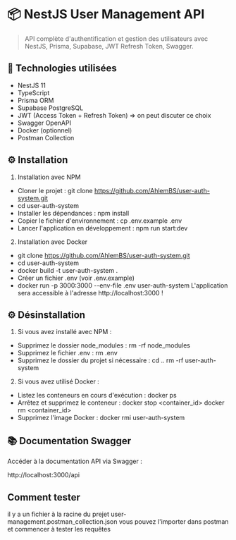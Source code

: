 # 📦 NestJS User Management API

> API complète d'authentification et gestion des utilisateurs avec NestJS, Prisma, Supabase, JWT Refresh Token, Swagger.

## 🚀 Technologies utilisées

- NestJS 11
- TypeScript
- Prisma ORM
- Supabase PostgreSQL
- JWT (Access Token + Refresh Token)  => on peut discuter ce choix  
- Swagger OpenAPI
- Docker (optionnel)
- Postman Collection



## ⚙️ Installation

1. Installation avec NPM

- Cloner le projet :
   git clone https://github.com/AhlemBS/user-auth-system.git
-  cd user-auth-system
- Installer les dépendances :
   npm install
- Copier le fichier d'environnement :
   cp .env.example .env
- Lancer l'application en développement :
   npm run start:dev

2. Installation avec Docker

- git clone https://github.com/AhlemBS/user-auth-system.git
- cd user-auth-system
- docker build -t user-auth-system .
- Créer un fichier .env (voir .env.example)
- docker run -p 3000:3000 --env-file .env user-auth-system
L'application sera accessible à l'adresse http://localhost:3000 !


## ⚙️ Désinstallation

1. Si vous avez installé avec NPM :

- Supprimez le dossier node_modules :
rm -rf node_modules
- Supprimez le fichier .env :
rm .env
- Supprimez le dossier du projet si nécessaire :
cd ..
rm -rf user-auth-system

2. Si vous avez utilisé Docker :

- Listez les conteneurs en cours d'exécution :
docker ps
- Arrêtez et supprimez le conteneur :
docker stop <container_id>
docker rm <container_id>
- Supprimez l'image Docker :
docker rmi user-auth-system

## 📚 Documentation Swagger

Accéder à la documentation API via Swagger :

http://localhost:3000/api

##  Comment tester

il y a un fichier  à la racine du prejet user-management.postman_collection.json
vous pouvez l'importer dans postman et commencer à tester les requêtes